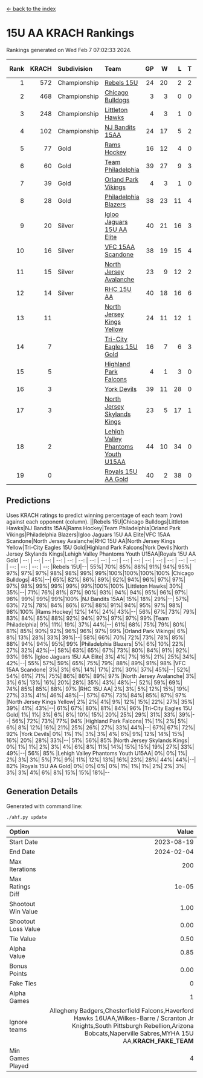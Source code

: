 [<- back to the index](readme.md)
# 15U AA KRACH Rankings
Rankings generated on Wed Feb  7 07:02:33 2024.

Rank|KRACH|Subdivision|Team|GP|W|L|T|OTW|OTL|SoS|Exp Wins|Win Diff
---:|---:|:---|:---|---:|---:|---:|---:|---:|---:|---:|---:|---:
1|572|Championship|[Rebels 15U](https://gamesheetstats.com/seasons/3659/teams/140654/schedule)|24|20|2|2|1|1|359|21.8|-0.0
2|468|Championship|[Chicago Bulldogs](https://gamesheetstats.com/seasons/3659/teams/198225/schedule)|3|3|0|0|0|0|19|3.9|0.0
3|248|Championship|[Littleton Hawks](https://gamesheetstats.com/seasons/3659/teams/177078/schedule)|4|3|1|0|0|0|141|3.8|-0.0
4|102|Championship|[NJ Bandits 15AA](https://gamesheetstats.com/seasons/3659/teams/140648/schedule)|24|17|5|2|0|1|89|18.9|0.0
5|77|Gold|[Rams Hockey](https://gamesheetstats.com/seasons/3659/teams/140653/schedule)|16|12|4|0|2|2|278|12.9|0.0
6|60|Gold|[Team Philadelphia](https://gamesheetstats.com/seasons/3659/teams/140657/schedule)|39|27|9|3|3|1|68|29.4|0.0
7|39|Gold|[Orland Park Vikings](https://gamesheetstats.com/seasons/3659/teams/198224/schedule)|4|3|1|0|1|0|16|3.9|0.0
8|28|Gold|[Philadelphia Blazers](https://gamesheetstats.com/seasons/3659/teams/140652/schedule)|38|23|11|4|5|1|23|25.9|0.0
9|20|Silver|[Igloo Jaguars 15U AA Elite](https://gamesheetstats.com/seasons/3659/teams/140645/schedule)|40|21|16|3|2|3|50|23.4|0.0
10|16|Silver|[VFC 15AA Scandone](https://gamesheetstats.com/seasons/3659/teams/140659/schedule)|38|19|15|4|3|4|147|21.9|0.0
11|15|Silver|[North Jersey Avalanche](https://gamesheetstats.com/seasons/3659/teams/140649/schedule)|23|9|12|2|2|1|209|10.9|0.0
12|14|Silver|[RHC 15U AA](https://gamesheetstats.com/seasons/3659/teams/140655/schedule)|40|18|16|6|0|5|52|21.9|0.0
13|11||[North Jersey Kings Yellow](https://gamesheetstats.com/seasons/3659/teams/140650/schedule)|24|11|12|1|1|0|46|12.4|0.0
14|7||[Tri-City Eagles 15U Gold](https://gamesheetstats.com/seasons/3659/teams/140658/schedule)|16|7|6|3|0|1|14|9.4|0.0
15|5||[Highland Park Falcons](https://gamesheetstats.com/seasons/3659/teams/198223/schedule)|4|1|3|0|0|0|24|1.9|0.0
16|3||[York Devils](https://gamesheetstats.com/seasons/3659/teams/140660/schedule)|39|11|28|0|2|2|33|11.9|0.0
17|3||[North Jersey Skylands Kings](https://gamesheetstats.com/seasons/3659/teams/140651/schedule)|23|5|17|1|0|1|90|6.4|0.0
18|2||[Lehigh Valley Phantoms Youth U15AA](https://gamesheetstats.com/seasons/3659/teams/140646/schedule)|44|10|34|0|0|1|124|10.9|0.0
19|0||[Royals 15U AA Gold](https://gamesheetstats.com/seasons/3659/teams/140656/schedule)|40|2|38|0|2|0|20|2.9|0.0

## Predictions
Uses KRACH ratings to predict winning percentage of each team (row) against each opponent (column).
||Rebels 15U|Chicago Bulldogs|Littleton Hawks|NJ Bandits 15AA|Rams Hockey|Team Philadelphia|Orland Park Vikings|Philadelphia Blazers|Igloo Jaguars 15U AA Elite|VFC 15AA Scandone|North Jersey Avalanche|RHC 15U AA|North Jersey Kings Yellow|Tri-City Eagles 15U Gold|Highland Park Falcons|York Devils|North Jersey Skylands Kings|Lehigh Valley Phantoms Youth U15AA|Royals 15U AA Gold
| --: | --: | --: | --: | --: | --: | --: | --: | --: | --: | --: | --: | --: | --: | --: | --: | --: | --: | --: | --: 
|Rebels 15U|--| 55%| 70%| 85%| 88%| 91%| 94%| 95%| 97%| 97%| 97%| 98%| 98%| 99%| 99%|100%|100%|100%|100%
|Chicago Bulldogs| 45%|--| 65%| 82%| 86%| 89%| 92%| 94%| 96%| 97%| 97%| 97%| 98%| 99%| 99%| 99%| 99%|100%|100%
|Littleton Hawks| 30%| 35%|--| 71%| 76%| 81%| 87%| 90%| 93%| 94%| 94%| 95%| 96%| 97%| 98%| 99%| 99%| 99%|100%
|NJ Bandits 15AA| 15%| 18%| 29%|--| 57%| 63%| 72%| 78%| 84%| 86%| 87%| 88%| 91%| 94%| 95%| 97%| 98%| 98%|100%
|Rams Hockey| 12%| 14%| 24%| 43%|--| 56%| 67%| 73%| 79%| 83%| 84%| 85%| 88%| 92%| 94%| 97%| 97%| 97%| 99%
|Team Philadelphia|  9%| 11%| 19%| 37%| 44%|--| 61%| 68%| 75%| 79%| 80%| 81%| 85%| 90%| 92%| 96%| 96%| 97%| 99%
|Orland Park Vikings|  6%|  8%| 13%| 28%| 33%| 39%|--| 58%| 66%| 70%| 72%| 73%| 78%| 85%| 88%| 94%| 94%| 95%| 99%
|Philadelphia Blazers|  5%|  6%| 10%| 22%| 27%| 32%| 42%|--| 58%| 63%| 65%| 67%| 73%| 80%| 84%| 91%| 92%| 93%| 98%
|Igloo Jaguars 15U AA Elite|  3%|  4%|  7%| 16%| 21%| 25%| 34%| 42%|--| 55%| 57%| 59%| 65%| 75%| 79%| 88%| 89%| 91%| 98%
|VFC 15AA Scandone|  3%|  3%|  6%| 14%| 17%| 21%| 30%| 37%| 45%|--| 52%| 54%| 61%| 71%| 75%| 86%| 86%| 89%| 97%
|North Jersey Avalanche|  3%|  3%|  6%| 13%| 16%| 20%| 28%| 35%| 43%| 48%|--| 52%| 59%| 69%| 74%| 85%| 85%| 88%| 97%
|RHC 15U AA|  2%|  3%|  5%| 12%| 15%| 19%| 27%| 33%| 41%| 46%| 48%|--| 57%| 67%| 73%| 84%| 85%| 87%| 97%
|North Jersey Kings Yellow|  2%|  2%|  4%|  9%| 12%| 15%| 22%| 27%| 35%| 39%| 41%| 43%|--| 61%| 67%| 80%| 81%| 84%| 96%
|Tri-City Eagles 15U Gold|  1%|  1%|  3%|  6%|  8%| 10%| 15%| 20%| 25%| 29%| 31%| 33%| 39%|--| 56%| 72%| 73%| 77%| 94%
|Highland Park Falcons|  1%|  1%|  2%|  5%|  6%|  8%| 12%| 16%| 21%| 25%| 26%| 27%| 33%| 44%|--| 67%| 67%| 72%| 92%
|York Devils|  0%|  1%|  1%|  3%|  3%|  4%|  6%|  9%| 12%| 14%| 15%| 16%| 20%| 28%| 33%|--| 51%| 56%| 85%
|North Jersey Skylands Kings|  0%|  1%|  1%|  2%|  3%|  4%|  6%|  8%| 11%| 14%| 15%| 15%| 19%| 27%| 33%| 49%|--| 56%| 85%
|Lehigh Valley Phantoms Youth U15AA|  0%|  0%|  1%|  2%|  3%|  3%|  5%|  7%|  9%| 11%| 12%| 13%| 16%| 23%| 28%| 44%| 44%|--| 82%
|Royals 15U AA Gold|  0%|  0%|  0%|  0%|  1%|  1%|  1%|  2%|  2%|  3%|  3%|  3%|  4%|  6%|  8%| 15%| 15%| 18%|--

## Generation Details

Generated with command line:
```
./ahf.py update
```

| Option | Value |
| :----- | ----: |
| Start Date | 2023-08-19 |
| End Date | 2024-02-04 |
| Max Iterations | 200 |
| Max Ratings Diff | 1e-05 |
| Shootout Win Value | 1.00 |
| Shootout Loss Value | 0.00 |
| Tie Value | 0.50 |
| Alpha Value | 0.85 |
| Bonus Points | 0.00 |
| Fake Ties | 0 |
| Alpha Games | 1 |
| Ignore teams | Allegheny Badgers,Chesterfield Falcons,Haverford Hawks 16UAA,Wilkes-Barre / Scranton Jr Knights,South Pittsburgh Rebellion,Arizona Bobcats,Naperville Sabres,MYHA 15U AA,__KRACH_FAKE_TEAM__ |
| Min Games Played | 4 |

